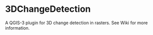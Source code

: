 # 3DChangeDetection
A QGIS-3 plugin for 3D change detection in rasters. See Wiki for more information.
